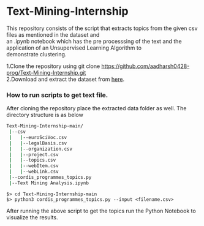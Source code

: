 # Text-Mining-Internship

This repository consists of the script that extracts topics from the given csv files as mentioned in the dataset and <br>
an .ipynb notebook which has the pre processsing of the text and the application of an Unsupervised Learning Algorithm to <br>
demonstrate clustering. <br>

1.Clone the repository using git clone https://github.com/aadharsh0428-prog/Text-Mining-Internship.git <br>
2.Download and extract the dataset from [here](https://cordis.europa.eu/data/cordis-h2020projects-csv.zip). <br>

### How to run scripts to get text file.

After cloning the repository place the extracted data folder as well. The directory structure is as below <br>

```bash
Text-Mining-Internship-main/
 |--csv
 |   |--euroSciVoc.csv
 |   |--legalBasis.csv
 |   |--organization.csv
 |   |--project.csv
 |   |--topics.csv
 |   |--webItem.csv
 |   |--webLink.csv
 |--cordis_programmes_topics.py
 |--Text Mining Analysis.ipynb
```
```
$> cd Text-Mining-Internship-main
$> python3 cordis_programmes_topics.py --input <filename.csv>
```
After running the above script to get the topics run the Python Notebook to visualize the results.
